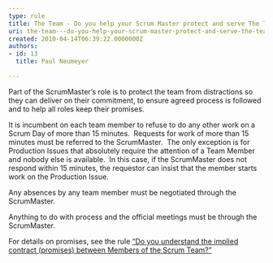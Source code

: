 ```yaml
---
type: rule
title: The Team - Do you help your Scrum Master protect and serve The Team?
uri: the-team---do-you-help-your-scrum-master-protect-and-serve-the-team
created: 2010-04-14T06:39:22.0000000Z
authors:
- id: 13
  title: Paul Neumeyer

---
```




<span class='intro'> Part of the ScrumMaster’s role is to protect the team from distractions so they can deliver on their commitment, to ensure agreed process is followed and to help all roles keep their promises.&#160; 
 </span>


  <p>It is incumbent on each team member to refuse to do any other work on a Scrum Day of more than 15 minutes.&#160; Requests for work of more than 15 minutes must be referred to the ScrumMaster.&#160; The only exception is for Production Issues that absolutely require the attention of a Team Member and nobody else is available.&#160; In this case, if the ScrumMaster does not respond within 15 minutes, the requestor can insist that the member starts work on the Production Issue.</p>
<p>Any absences by any team member must be negotiated through the ScrumMaster.</p>
<p>Anything to do with process and the official meetings must be through the ScrumMaster.</p>
<p>For details on promises, see the rule <a href="/Standards/Management/RulesToBetterScrumUsingTFS/Pages/ContractBetweenMembersOfScrumTeams.aspx">“Do you understand the implied contract (promises) between Members of the Scrum Team?”</a></p>



